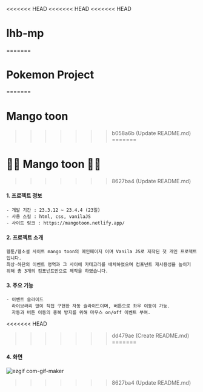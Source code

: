 <<<<<<< HEAD
<<<<<<< HEAD
<<<<<<< HEAD
# lhb-mp
=======
# Pokemon Project
=======
# Mango toon
>>>>>>> b058a6b (Update README.md)
=======
# 💫💫 Mango toon 💫💫
>>>>>>> 8627ba4 (Update README.md)


#### 1. 프로젝트 정보
    - 개발 기간 : 23.3.12 ~ 23.4.4 (23일)
    - 사용 스킬 : html, css, vanilaJS
    - 사이트 링크 : https://mangotoon.netlify.app/
    
#### 2. 프로젝트 소개
    웹툰/웹소설 사이트 mango toon의 메인페이지 이며 Vanila JS로 제작된 첫 개인 프로젝트입니다.
    최상·하단의 이벤트 영역과 그 사이에 카테고리를 배치하였으며 컴포넌트 재사용성을 높이기 위해 총 3개의 컴포넌트만으로 제작을 하였습니다.


#### 3. 주요 기능
    - 이벤트 슬라이드
      라이브러리 없이 직접 구현한 자동 슬라이드이며, 버튼으로 좌우 이동이 가능.
      자동과 버튼 이동의 중복 방지를 위해 마우스 on/off 이벤트 부여.


<<<<<<< HEAD
>>>>>>> dd479ae (Create README.md)
=======
#### 4. 화면
![ezgif com-gif-maker](https://github.com/phs-developer/ebook-project/assets/82524095/2741e2fe-d285-491d-8057-43fe70f39f4a)

>>>>>>> 8627ba4 (Update README.md)
